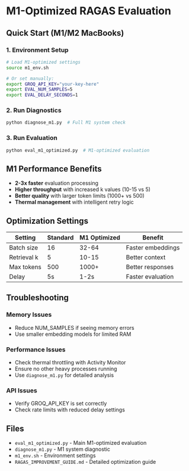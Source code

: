 # M1-Optimized RAGAS Evaluation

## Quick Start (M1/M2 MacBooks)

### 1. Environment Setup
```bash
# Load M1-optimized settings
source m1_env.sh

# Or set manually:
export GROQ_API_KEY="your-key-here"
export EVAL_NUM_SAMPLES=5
export EVAL_DELAY_SECONDS=1
```

### 2. Run Diagnostics
```bash
python diagnose_m1.py  # Full M1 system check
```

### 3. Run Evaluation
```bash
python eval_m1_optimized.py  # M1-optimized evaluation
```

## M1 Performance Benefits

- **2-3x faster** evaluation processing
- **Higher throughput** with increased k values (10-15 vs 5)
- **Better quality** with larger token limits (1000+ vs 500)
- **Thermal management** with intelligent retry logic

## Optimization Settings

| Setting | Standard | M1 Optimized | Benefit |
|---------|----------|--------------|---------|
| Batch size | 16 | 32-64 | Faster embeddings |
| Retrieval k | 5 | 10-15 | Better context |
| Max tokens | 500 | 1000+ | Better responses |
| Delay | 5s | 1-2s | Faster evaluation |

## Troubleshooting

### Memory Issues
- Reduce NUM_SAMPLES if seeing memory errors
- Use smaller embedding models for limited RAM

### Performance Issues  
- Check thermal throttling with Activity Monitor
- Ensure no other heavy processes running
- Use `diagnose_m1.py` for detailed analysis

### API Issues
- Verify GROQ_API_KEY is set correctly
- Check rate limits with reduced delay settings

## Files

- `eval_m1_optimized.py` - Main M1-optimized evaluation
- `diagnose_m1.py` - M1 system diagnostic  
- `m1_env.sh` - Environment settings
- `RAGAS_IMPROVEMENT_GUIDE.md` - Detailed optimization guide
